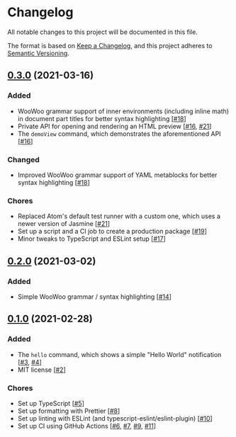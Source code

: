 # Changelog

All notable changes to this project will be documented in this file.

The format is based on [Keep a Changelog](https://keepachangelog.com/en/1.0.0/),
and this project adheres to
[Semantic Versioning](https://semver.org/spec/v2.0.0.html).

## [0.3.0] (2021-03-16)

### Added

-   WooWoo grammar support of inner environments (including inline math) in
    document part titles for better syntax highlighting [[#18]]
-   Private API for opening and rendering an HTML preview [[#16], [#21]]
-   The `demoView` command, which demonstrates the aforementioned API [[#16]]

### Changed

-   Improved WooWoo grammar support of YAML metablocks for better syntax
    highlighting [[#18]]

### Chores

-   Replaced Atom's default test runner with a custom one, which uses a newer
    version of Jasmine [[#21]]
-   Set up a script and a CI job to create a production package [[#19]]
-   Minor tweaks to TypeScript and ESLint setup [[#17]]

## [0.2.0] (2021-03-02)

### Added

-   Simple WooWoo grammar / syntax highlighting [[#14]]

## [0.1.0] (2021-02-28)

### Added

-   The `hello` command, which shows a simple "Hello World" notification [[#3],
[#4]]
-   MIT license [[#2]]

### Chores

-   Set up TypeScript [[#5]]
-   Set up formatting with Prettier [[#8]]
-   Set up linting with ESLint (and typescript-eslint/eslint-plugin) [[#10]]
-   Set up CI using GitHub Actions [[#6], [#7], [#9], [#11]]

[0.3.0]: https://github.com/davidstraka2/wootom/compare/v0.2.0-src...v0.3.0-src
[0.2.0]: https://github.com/davidstraka2/wootom/compare/v0.1.0-src...v0.2.0-src
[0.1.0]: https://github.com/davidstraka2/wootom/releases/tag/v0.1.0-src
[#21]: https://github.com/davidstraka2/wootom/issues/21
[#19]: https://github.com/davidstraka2/wootom/issues/19
[#18]: https://github.com/davidstraka2/wootom/issues/18
[#17]: https://github.com/davidstraka2/wootom/issues/17
[#16]: https://github.com/davidstraka2/wootom/issues/16
[#14]: https://github.com/davidstraka2/wootom/issues/14
[#11]: https://github.com/davidstraka2/wootom/issues/11
[#10]: https://github.com/davidstraka2/wootom/issues/10
[#9]: https://github.com/davidstraka2/wootom/issues/9
[#8]: https://github.com/davidstraka2/wootom/issues/8
[#7]: https://github.com/davidstraka2/wootom/issues/7
[#6]: https://github.com/davidstraka2/wootom/issues/6
[#5]: https://github.com/davidstraka2/wootom/issues/5
[#4]: https://github.com/davidstraka2/wootom/issues/4
[#3]: https://github.com/davidstraka2/wootom/issues/3
[#2]: https://github.com/davidstraka2/wootom/issues/2
